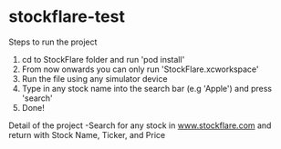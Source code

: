 # stockflare-test

Steps to run the project
1) cd to StockFlare folder and run 'pod install'
2) From now onwards you can only run 'StockFlare.xcworkspace'
3) Run the file using any simulator device
4) Type in any stock name into the search bar (e.g 'Apple') and press 'search'
5) Done!

Detail of the project
-Search for any stock in www.stockflare.com and return with Stock Name, Ticker, and Price
